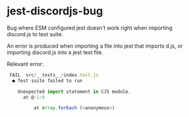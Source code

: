 # jest-discordjs-bug
Bug where ESM configured jest doesn't work right when importing discord.js to test suite.

An error is produced when importing a file into jest that imports d.js, or importing discord.js into a jest test file.

Relevant error:
```js
 FAIL  src/__tests__/index.test.js
  ● Test suite failed to run

    Unexpected import statement in CJS module.
      at @:1:8

          at Array.forEach (<anonymous>)



